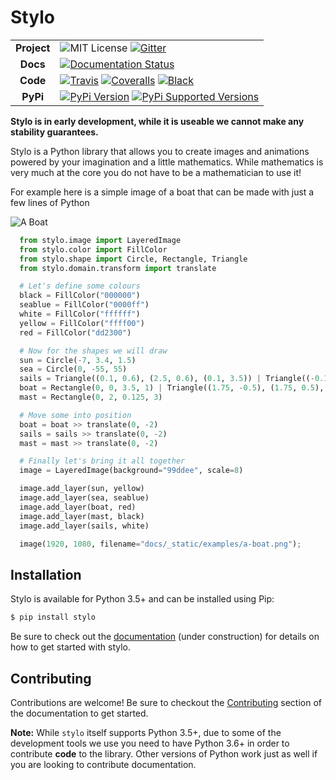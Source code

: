 # Stylo
|   |   |
|:-------------:|----|
| **Project** | ![MIT License](https://img.shields.io/github/license/alcarney/stylo.svg) [![Gitter](https://badges.gitter.im/stylo-py/Lobby.svg)](https://gitter.im/stylo-py/Lobby?utm_source=badge&utm_medium=badge&utm_campaign=pr-badge&utm_content=badge) |
| **Docs** | [![Documentation Status](https://readthedocs.org/projects/stylo/badge/?version=latest)](https://stylo.readthedocs.io/en/latest/?badge=latest)|
| **Code**| [![Travis](https://travis-ci.org/alcarney/stylo.svg?branch=develop)](https://travis-ci.org/alcarney/stylo) [![Coveralls](https://coveralls.io/repos/github/alcarney/stylo/badge.svg?branch=develop)](https://coveralls.io/github/alcarney/stylo?branch=develop) [![Black](https://img.shields.io/badge/code%20style-black-000000.svg)](https://github.com/ambv/black)|
| **PyPi** | [![PyPi Version](https://img.shields.io/pypi/v/stylo.svg)](https://pypi.org/project/stylo) [![PyPi Supported Versions](https://img.shields.io/pypi/pyversions/stylo.svg)](https://pypi.org/project/stylo)|

**Stylo is in early development, while it is useable we cannot make any
stability guarantees.**

Stylo is a Python library that allows you to create images and animations
powered by your imagination and a little mathematics. While mathematics is very
much at the core you do not have to be a mathematician to use it!

For example here is a simple image of a boat that can be made with just a few
lines of Python


![A Boat](https://raw.githubusercontent.com/alcarney/stylo/develop/img/a-boat.png)


```python
  from stylo.image import LayeredImage
  from stylo.color import FillColor
  from stylo.shape import Circle, Rectangle, Triangle
  from stylo.domain.transform import translate

  # Let's define some colours
  black = FillColor("000000")
  seablue = FillColor("0000ff")
  white = FillColor("ffffff")
  yellow = FillColor("ffff00")
  red = FillColor("dd2300")

  # Now for the shapes we will draw
  sun = Circle(-7, 3.4, 1.5)
  sea = Circle(0, -55, 55)
  sails = Triangle((0.1, 0.6), (2.5, 0.6), (0.1, 3.5)) | Triangle((-0.1, 0.6), (-1.5, 0.6), (-0.1, 3.5))
  boat = Rectangle(0, 0, 3.5, 1) | Triangle((1.75, -0.5), (1.75, 0.5), (2.25, 0.5))
  mast = Rectangle(0, 2, 0.125, 3)

  # Move some into position
  boat = boat >> translate(0, -2)
  sails = sails >> translate(0, -2)
  mast = mast >> translate(0, -2)

  # Finally let's bring it all together
  image = LayeredImage(background="99ddee", scale=8)

  image.add_layer(sun, yellow)
  image.add_layer(sea, seablue)
  image.add_layer(boat, red)
  image.add_layer(mast, black)
  image.add_layer(sails, white)

  image(1920, 1080, filename="docs/_static/examples/a-boat.png");
```

## Installation

Stylo is available for Python 3.5+ and can be installed using Pip:

```sh
$ pip install stylo
```

Be sure to check out the [documentation](https://alcarney.github.io/stylo)
(under construction) for details on how to get started with stylo.

## Contributing

Contributions are welcome! Be sure to checkout the
[Contributing](https://alcarney.github.io/stylo/contributing/) section of the
documentation to get started.

**Note:** While `stylo` itself supports Python 3.5+, due to some of the
development tools we use you need to have Python 3.6+ in order to contribute
**code** to the library. Other versions of Python work just as well if you are
looking to contribute documentation.
